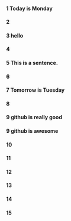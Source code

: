#### 1 Today is Monday
#### 2
#### 3 hello
#### 4
#### 5 This is a sentence.
#### 6
#### 7 Tomorrow is Tuesday
#### 8
#### 9 github is really good

#### 9 github is awesome
#### 10
#### 11
#### 12
#### 13
#### 14
#### 15
